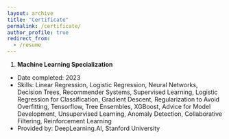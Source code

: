 ```yaml
---
layout: archive
title: "Certificate"
permalink: /certificate/
author_profile: true
redirect_from:
  - /resume
---
```



1. **Machine Learning Specialization**
  - Date completed: 2023
  - Skills: Linear Regression, Logistic Regression, Neural Networks, Decision Trees, Recommender Systems, Supervised Learning, Logistic Regression for Classification, Gradient Descent, Regularization to Avoid Overfitting, Tensorflow, Tree Ensembles, XGBoost, Advice for Model Development, Unsupervised Learning, Anomaly Detection, Collaborative Filtering, Reinforcement Learning
  - Provided by: DeepLearning.AI, Stanford University

<!-- <embed src="../files/machinelearning_cert.pdf" type="application/pdf" width="500" height="400" /> -->

<style>
    .responsive-embed {
        width: 100%;
        height: 500px;
        max-width: 1000px; /* bạn có thể chỉnh sửa cho phù hợp */
    }
</style>

<!-- <div class="pdf-container" style="display: flex; justify-content: center; align-items: center;">
    <embed src="../files/machinelearning_cert.pdf" type="application/pdf" class="responsive-embed" />
</div> -->